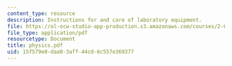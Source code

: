 ```yaml
---
content_type: resource
description: Instructions for and care of laboratory equipment.
file: https://ol-ocw-studio-app-production.s3.amazonaws.com/courses/2-670-mechanical-engineering-tools-january-iap-2004/15f579e0daa03aff44cd6c557e369377_physics.pdf
file_type: application/pdf
resourcetype: Document
title: physics.pdf
uid: 15f579e0-daa0-3aff-44cd-6c557e369377
---
```


